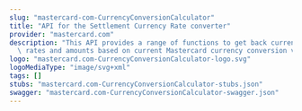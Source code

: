```yaml
---
slug: "mastercard-com-CurrencyConversionCalculator"
title: "API for the Settlement Currency Rate converter"
provider: "mastercard.com"
description: "This API provides a range of functions to get back currency conversion\
  \ rates and amounts based on current Mastercard currency conversion values."
logo: "mastercard.com-CurrencyConversionCalculator-logo.svg"
logoMediaType: "image/svg+xml"
tags: []
stubs: "mastercard.com-CurrencyConversionCalculator-stubs.json"
swagger: "mastercard.com-CurrencyConversionCalculator-swagger.json"
---
```

